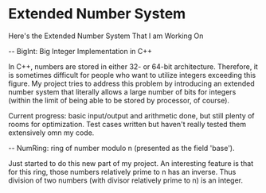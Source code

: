 # Extended Number System
Here's the Extended Number System That I am Working On

-- BigInt: Big Integer Implementation in C++

In C++, numbers are stored in either 32- or 64-bit architecture. Therefore, it is sometimes difficult for people who want to utilize integers exceeding this figure. My project tries to address this problem by introducing an extended number system that literally allows a large number of bits for integers (within the limit of being able to be stored by processor, of course). 

Current progress: basic input/output and arithmetic done, but still plenty of rooms for optimization. Test cases written but haven't really tested them extensively omn my code. 

-- NumRing: ring of number modulo n (presented as the field 'base'). 

Just started to do this new part of my project. An interesting feature is that for this ring, those numbers relatively prime to n has an inverse. Thus division of two numbers (with divisor relatively prime to n) is an integer. 
